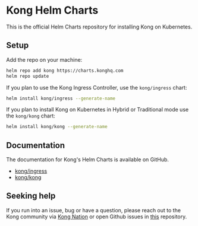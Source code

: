 # Kong Helm Charts

This is the official Helm Charts repository for installing Kong on Kubernetes.

## Setup

Add the repo on your machine:

```bash
helm repo add kong https://charts.konghq.com
helm repo update
```

If you plan to use the Kong Ingress Controller, use the `kong/ingress` chart:

```bash
helm install kong/ingress --generate-name
```

If you plan to install Kong on Kubernetes in Hybrid or Traditional mode use the `kong/kong` chart:

```bash
helm install kong/kong --generate-name
```

## Documentation

The documentation for Kong's Helm Charts is available on GitHub.

* [kong/ingress](https://github.com/Kong/charts/blob/main/charts/ingress/README.md)
* [kong/kong](https://github.com/Kong/charts/blob/main/charts/kong/README.md)

## Seeking help

If you run into an issue, bug or have a question, please reach out to the Kong
community via [Kong Nation](https://discuss.konghq.com) or open Github
issues in [this](https://github.com/kong/charts/issues) repository.
